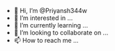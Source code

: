 - 👋 Hi, I’m @Priyansh344w
- 👀 I’m interested in ...
- 🌱 I’m currently learning ...
- 💞️ I’m looking to collaborate on ...
- 📫 How to reach me ...

<!---
Priyansh344w/Priyansh344w is a ✨ special ✨ repository because its `README.md` (this file) appears on your GitHub profile.
You can click the Preview link to take a look at your changes.
--->
